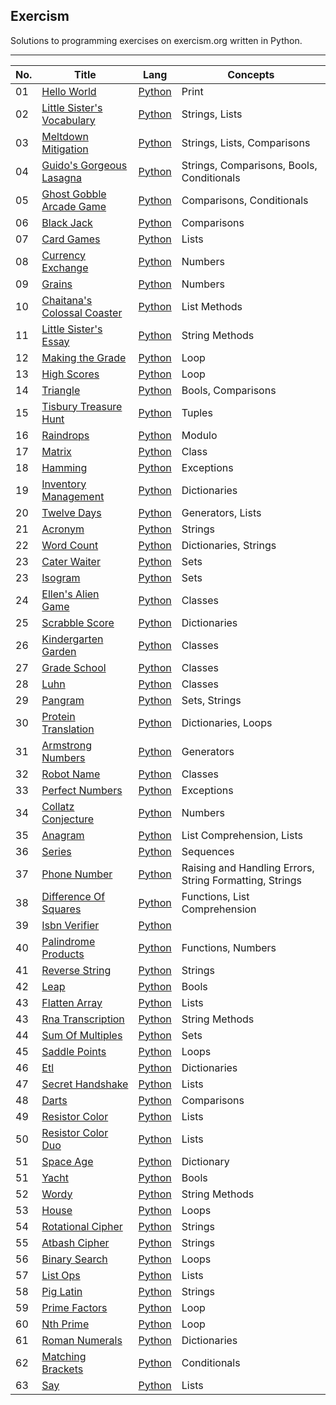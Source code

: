 <h2>Exercism</h2>
Solutions to programming exercises on exercism.org written in Python. 

---

| No. | Title | Lang | Concepts |
| --- | --- | --- | --- |
| 01 | [Hello World](https://exercism.org/tracks/python/exercises/hello-world/) | [Python](https://github.com/ARS-Technica/Exercism-Python-Solutions/tree/main/Hello%20World) | Print | 
| 02 | [Little Sister's Vocabulary](https://exercism.org/tracks/python/exercises/little-sisters-vocab) | [Python](https://github.com/ARS-Technica/Exercism-Python-Solutions/tree/main/Little%20Sister's%20Vocabulary) | Strings, Lists | 
| 03 | [Meltdown Mitigation](https://exercism.org/tracks/python/exercises/meltdown-mitigation) | [Python](https://github.com/ARS-Technica/Exercism-Python-Solutions/tree/main/Meltdown%20Mitigation) | Strings, Lists, Comparisons | 
| 04 | [Guido's Gorgeous Lasagna](https://exercism.org/tracks/python/exercises/guidos-gorgeous-lasagna) | [Python](https://github.com/ARS-Technica/Exercism-Python-Solutions/tree/main/Guido's%20Gorgeous%20Lasagna) | Strings, Comparisons, Bools, Conditionals  | 
| 05 | [Ghost Gobble Arcade Game](https://exercism.org/tracks/python/exercises/ghost-gobble-arcade-game) | [Python](https://github.com/ARS-Technica/Exercism-Python-Solutions/tree/main/Ghost%20Gobble%20Arcade%20Game) | Comparisons, Conditionals  | 
| 06 | [Black Jack](https://exercism.org/tracks/python/exercises/black-jack) | [Python](https://github.com/ARS-Technica/Exercism-Python-Solutions/tree/main/Black%20Jack) | Comparisons | 
| 07 | [Card Games](https://exercism.org/tracks/python/exercises/card-games) | [Python](https://github.com/ARS-Technica/Exercism-Python-Solutions/tree/main/Card%20Games) | Lists | 
| 08 | [Currency Exchange](https://exercism.org/tracks/python/exercises/currency-exchange) | [Python](https://github.com/ARS-Technica/Exercism-Python-Solutions/tree/main/Currency%20Exchange) | Numbers | 
| 09 | [Grains](https://exercism.org/tracks/python/exercises/grains) | [Python](https://github.com/ARS-Technica/Exercism-Python-Solutions/tree/main/Grains) | Numbers | 
| 10 | [Chaitana's Colossal Coaster](https://exercism.org/tracks/python/exercises/chaitanas-colossal-coaster) | [Python](https://github.com/ARS-Technica/Exercism-Python-Solutions/tree/main/Chaitana's%20Colossal%20Coaster) | List Methods | 
| 11 | [Little Sister's Essay](https://exercism.org/tracks/python/exercises/little-sisters-essay) | [Python](https://github.com/ARS-Technica/Exercism-Python-Solutions/tree/main/Little%20Sister's%20Essay) | String Methods | 
| 12 | [Making the Grade](https://exercism.org/tracks/python/exercises/making-the-grade) | [Python](https://github.com/ARS-Technica/Exercism-Python-Solutions/tree/main/Making%20the%20Grade) | Loop | 
| 13 | [High Scores](https://exercism.org/tracks/python/exercises/high-scores) | [Python](https://github.com/ARS-Technica/Exercism-Python-Solutions/tree/main/High%20Scores) | Loop | 
| 14 | [Triangle](https://exercism.org/tracks/python/exercises/triangle) | [Python](https://github.com/ARS-Technica/Exercism-Python-Solutions/tree/main/Triangle) | Bools, Comparisons | 
| 15 | [Tisbury Treasure Hunt](https://exercism.org/tracks/python/exercises/tisbury-treasure-hunt) | [Python](https://github.com/ARS-Technica/Exercism-Python-Solutions/tree/main/Tisbury%20Treasure%20Hunt) | Tuples | 
| 16 | [Raindrops](https://exercism.org/tracks/python/exercises/raindrops) | [Python](https://github.com/ARS-Technica/Exercism-Python-Solutions/tree/main/Raindrops) | Modulo | 
| 17 | [Matrix](https://exercism.org/tracks/python/exercises/matrix) | [Python](https://github.com/ARS-Technica/Exercism-Python-Solutions/tree/main/Matrix) | Class | 
| 18 | [Hamming](https://exercism.org/tracks/python/exercises/hamming) | [Python](https://github.com/ARS-Technica/Exercism-Python-Solutions/tree/main/Hamming) | Exceptions | 
| 19 | [Inventory Management](https://exercism.org/tracks/python/exercises/inventory-management) | [Python](https://github.com/ARS-Technica/Exercism-Python-Solutions/tree/main/Inventory%20Management) | Dictionaries | 
| 20 | [Twelve Days](https://exercism.org/tracks/python/exercises/twelve-days) | [Python](https://github.com/ARS-Technica/Exercism-Python-Solutions/tree/main/Twelve%20Days) | Generators, Lists | 
| 21 | [Acronym](https://exercism.org/tracks/python/exercises/acronym) | [Python](https://github.com/ARS-Technica/Exercism-Python-Solutions/tree/main/Acronym) | Strings | 
| 22 | [Word Count](https://exercism.org/tracks/python/exercises/word-count) | [Python](https://github.com/ARS-Technica/Exercism-Python-Solutions/tree/main/Word%20Count) | Dictionaries, Strings | 
| 23 | [Cater Waiter](https://exercism.org/tracks/python/exercises/cater-waiter) | [Python](https://github.com/ARS-Technica/Exercism-Python-Solutions/tree/main/Cater%20Waiter) | Sets |
| 23 | [Isogram](https://exercism.org/tracks/python/exercises/isogram) | [Python](https://github.com/ARS-Technica/Exercism-Python-Solutions/tree/main/Isogram) | Sets |
| 24 | [Ellen's Alien Game](https://exercism.org/tracks/python/exercises/ellens-alien-game) | [Python](https://github.com/ARS-Technica/Exercism-Python-Solutions/tree/main/Ellen's%20Alien%20Game) | Classes |
| 25 | [Scrabble Score](https://exercism.org/tracks/python/exercises/scrabble-score) | [Python](https://github.com/ARS-Technica/Exercism-Python-Solutions/tree/main/Scrabble%20Score) | Dictionaries |
| 26 | [Kindergarten Garden](https://exercism.org/tracks/python/exercises/kindergarten-garden) | [Python](https://github.com/ARS-Technica/Exercism-Python-Solutions/tree/main/Kindergarten%20Garden) | Classes |
| 27 | [Grade School](https://exercism.org/tracks/python/exercises/grade-school) | [Python](https://github.com/ARS-Technica/Exercism-Python-Solutions/tree/main/Grade%20School) | Classes |
| 28 | [Luhn](https://exercism.org/tracks/python/exercises/luhn) | [Python](https://github.com/ARS-Technica/Exercism-Python-Solutions/tree/main/Luhn) | Classes |
| 29 | [Pangram](https://exercism.org/tracks/python/exercises/pangram)| [Python](https://github.com/ARS-Technica/Exercism-Python-Solutions/tree/main/Pangram) | Sets, Strings |
| 30 | [Protein Translation](https://exercism.org/tracks/python/exercises/protein-translation) | [Python](https://github.com/ARS-Technica/Exercism-Python-Solutions/tree/main/Protein%20Translation) | Dictionaries, Loops |
| 31 | [Armstrong Numbers](https://exercism.org/tracks/python/exercises/armstrong-numbers) | [Python](https://github.com/ARS-Technica/Exercism-Python-Solutions/tree/main/Protein%20Translation) | Generators |
| 32 | [Robot Name](https://exercism.org/tracks/python/exercises/robot-name) | [Python](https://github.com/ARS-Technica/Exercism-Python-Solutions/tree/main/Robot%20Name) | Classes |
| 33 | [Perfect Numbers](https://exercism.org/tracks/python/exercises/perfect-numbers) | [Python](https://github.com/ARS-Technica/Exercism-Python-Solutions/tree/main/Perfect%20Numbers) | Exceptions |
| 34 | [Collatz Conjecture](https://exercism.org/tracks/python/exercises/collatz-conjecture) | [Python](https://github.com/ARS-Technica/Exercism-Python-Solutions/tree/main/Collatz%20Conjecture) | Numbers |
| 35 | [Anagram](https://exercism.org/tracks/python/exercises/anagram) | [Python](https://github.com/ARS-Technica/Exercism-Python-Solutions/tree/main/Anagram) | List Comprehension, Lists |
| 36 | [Series](https://exercism.org/tracks/python/exercises/series) | [Python](https://github.com/ARS-Technica/Exercism-Python-Solutions/tree/main/Series) | Sequences |
| 37 | [Phone Number](https://exercism.org/tracks/python/exercises/phone-number) | [Python](https://github.com/ARS-Technica/Exercism-Python-Solutions/tree/main/Phone%20Number) | Raising and Handling Errors, String Formatting, Strings |
| 38 | [Difference Of Squares](https://exercism.org/tracks/python/exercises/difference-of-squares/) | [Python](https://github.com/ARS-Technica/Exercism-Python-Solutions/tree/main/Difference%20Of%20Squares) | Functions, List Comprehension |
| 39 | [Isbn Verifier](https://exercism.org/tracks/python/exercises/isbn-verifier) | [Python](https://github.com/ARS-Technica/Exercism-Python-Solutions/tree/main/Isbn%20Verifier) | |
| 40 | [Palindrome Products](https://exercism.org/tracks/python/exercises/palindrome-products) | [Python](https://github.com/ARS-Technica/Exercism-Python-Solutions/tree/main/Palindrome%20Products) | Functions, Numbers |
| 41 | [Reverse String](https://exercism.org/tracks/python/exercises/reverse-string) | [Python](https://github.com/ARS-Technica/Exercism-Python-Solutions/tree/main/Reverse%20String) | Strings |
| 42 | [Leap](https://exercism.org/tracks/python/exercises/leap) | [Python](https://github.com/ARS-Technica/Exercism-Python-Solutions/tree/main/Leap) | Bools |
| 43 | [Flatten Array](https://exercism.org/tracks/python/exercises/flatten-array) | [Python](https://github.com/ARS-Technica/Exercism-Python-Solutions/tree/main/Flatten%20Array) | Lists |
| 43 | [Rna Transcription](https://exercism.org/tracks/python/exercises/rna-transcription) | [Python](https://github.com/ARS-Technica/Exercism-Python-Solutions/tree/main/Rna%20Transcription) | String Methods |
| 44 | [Sum Of Multiples](https://exercism.org/tracks/python/exercises/sum-of-multiples) | [Python](https://github.com/ARS-Technica/Exercism-Python-Solutions/tree/main/Sum%20Of%20Multiples) | Sets |
| 45 | [Saddle Points](https://exercism.org/tracks/python/exercises/saddle-points) | [Python](https://github.com/ARS-Technica/Exercism-Python-Solutions/tree/main/Saddle%20Points) | Loops |
| 46 | [Etl](https://exercism.org/tracks/python/exercises/etl) | [Python](https://github.com/ARS-Technica/Exercism-Python-Solutions/tree/main/Etl) | Dictionaries |
| 47 | [Secret Handshake](https://exercism.org/tracks/python/exercises/secret-handshake) | [Python](https://github.com/ARS-Technica/Exercism-Python-Solutions/tree/main/Secret%20Handshake) | Lists |
| 48 | [Darts](https://exercism.org/tracks/python/exercises/darts) | [Python](https://github.com/ARS-Technica/Exercism-Python-Solutions/tree/main/Darts) | Comparisons |
| 49 | [Resistor Color](https://exercism.org/tracks/python/exercises/resistor-color) | [Python](https://github.com/ARS-Technica/Exercism-Python-Solutions/tree/main/Resistor%20Color) | Lists |
| 50 | [Resistor Color Duo](https://exercism.org/tracks/python/exercises/darts) | [Python](https://github.com/ARS-Technica/Exercism-Python-Solutions/tree/main/Resistor%20Color%20Duo) | Lists |
| 51 | [Space Age](https://exercism.org/tracks/python/exercises/space-age) | [Python](https://github.com/ARS-Technica/Exercism-Python-Solutions/tree/main/Space%20Age) | Dictionary |
| 51 | [Yacht](https://exercism.org/tracks/python/exercises/yacht) | [Python](https://github.com/ARS-Technica/Exercism-Python-Solutions/tree/main/Yacht) | Bools |
| 52 | [Wordy](https://exercism.org/tracks/python/exercises/wordy) | [Python](https://github.com/ARS-Technica/Exercism-Python-Solutions/tree/main/Wordy) | String Methods |
| 53 | [House](https://exercism.org/tracks/python/exercises/house) | [Python](https://github.com/ARS-Technica/Exercism-Python-Solutions/tree/main/House) | Loops |
| 54 | [Rotational Cipher](https://exercism.org/tracks/python/exercises/rotational-cipher) | [Python](https://github.com/ARS-Technica/Exercism-Python-Solutions/tree/main/Rotational%20Cipher) | Strings |
| 55 | [Atbash Cipher](https://exercism.org/tracks/python/exercises/atbash-cipher) | [Python](https://github.com/ARS-Technica/Exercism-Python-Solutions/tree/main/Atbash%20Cipher) | Strings |
| 56 | [Binary Search](https://exercism.org/tracks/python/exercises/binary-search) | [Python](https://github.com/ARS-Technica/Exercism-Python-Solutions/tree/main/Binary%20Search) | Loops |
| 57 | [List Ops](https://exercism.org/tracks/python/exercises/list-ops) | [Python](https://github.com/ARS-Technica/Exercism-Python-Solutions/tree/main/List%20Ops) | Lists |
| 58 | [Pig Latin](https://exercism.org/tracks/python/exercises/pig-latin) | [Python](https://github.com/ARS-Technica/Exercism-Python-Solutions/tree/main/Pig%20Latin) | Strings |
| 59 | [Prime Factors](https://exercism.org/tracks/python/exercises/prime-factors) | [Python](https://github.com/ARS-Technica/Exercism-Python-Solutions/tree/main/Prime%20Factors) | Loop |
| 60 | [Nth Prime](https://exercism.org/tracks/python/exercises/nth-prime) | [Python](https://github.com/ARS-Technica/Exercism-Python-Solutions/tree/main/Nth%20Prime) | Loop |
| 61 | [Roman Numerals](https://exercism.org/tracks/python/exercises/roman-numerals) | [Python](https://github.com/ARS-Technica/Exercism-Python-Solutions/tree/main/Roman%20Numerals) | Dictionaries |
| 62 | [Matching Brackets](https://exercism.org/tracks/python/exercises/matching-brackets) | [Python](https://github.com/ARS-Technica/Exercism-Python-Solutions/tree/main/Matching%20Brackets) | Conditionals |
| 63 | [Say](https://exercism.org/tracks/python/exercises/say) | [Python](https://github.com/ARS-Technica/Exercism-Python-Solutions/tree/main/Say) | Lists |

